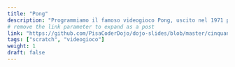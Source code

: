 ```yaml
---
title: "Pong"
description: "Programmiamo il famoso videogioco Pong, uscito nel 1971 per Atari, utilizzando scratch."
# remove the link parameter to expand as a post
link: "https://github.com/PisaCoderDojo/dojo-slides/blob/master/cinquannididojo/21_Pong.pdf"
tags: ["scratch", "videogioco"]
weight: 1
draft: false
---
```

